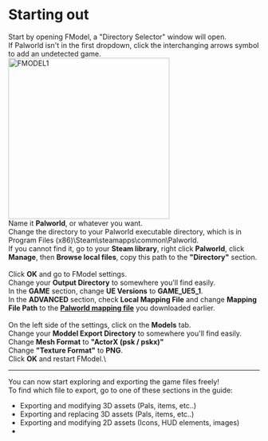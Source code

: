 # Starting out
Start by opening FModel, a "Directory Selector" window will open.\
If Palworld isn't in the first dropdown, click the interchanging arrows symbol to add an undetected game.
<img width="323" alt="FMODEL1" src="https://github.com/KURAMAAA0/PalModding/assets/58988462/5bced3f7-22dd-4ae7-b67c-854199bec4ed">\
Name it **Palworld**, or whatever you want.\
Change the directory to your Palworld executable directory, which is in Program Files (x86)\Steam\steamapps\common\Palworld.\
If you cannot find it, go to your **Steam library**, right click **Palworld**, click **Manage**, then **Browse local files**, copy this path to the **"Directory"** section.\
\
Click **OK** and go to FModel settings.\
Change your **Output Directory** to somewhere you'll find easily.\
In the **GAME** section, change **UE Versions** to **GAME_UE5_1**.\
In the **ADVANCED** section, check **Local Mapping File** and change **Mapping File Path** to the **[Palworld mapping file](https://github.com/KURAMAAA0/PalModding/raw/main/Assset%20Swap%20Guide/Mappings.usmap "Palworld mapping file")** you downloaded earlier.\
\
On the left side of the settings, click on the **Models** tab.\
Change your **Moddel Export Directory** to somewhere you'll find easily.\
Change **Mesh Format** to **"ActorX (psk / pskx)"**\
Change **"Texture Format"** to **PNG**.\
Click **OK** and restart FModel.\

------------


You can now start exploring and exporting the game files freely!\
To find which file to export, go to one of these sections in the guide:
- Exporting and modifying 3D assets (Pals, items, etc..)
- Exporting and replacing 3D assets (Pals, items, etc..)
- Exporting and modifying 2D assets (Icons, HUD elements, images)
-
